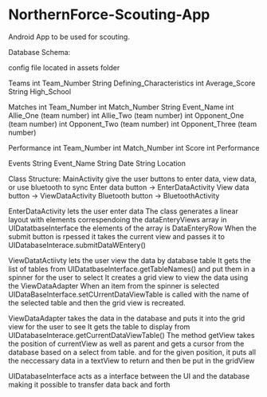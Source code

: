 # NorthernForce-Scouting-App
Android App to be used for scouting.

Database Schema:

config file located in assets folder

Teams
int Team_Number
String Defining_Characteristics
int Average_Score
String High_School

Matches
int Team_Number
int Match_Number
String Event_Name
int Allie_One (team number)
int Allie_Two (team number)
int Opponent_One (team number)
int Opponent_Two (team number)
int Opponent_Three (team number)

Performance
int Team_Number
int Match_Number
int Score
int Performance


Events
String Event_Name
String Date
String Location

Class Structure:
MainActivity give the user buttons to enter data, view data, or use bluetooth to sync
Enter data button -> EnterDataActivity
View data button -> ViewDataActivity
Bluetooth button -> BluetoothActivity

EnterDataActivity lets the user enter data
The class generates a linear layout with elements correspendoing the dataEnteryViews array in UIDatatbaseInterface the elements of the array is DataEnteryRow
When the submit button is rpessed it takes the current view and passes it to UIDatabaseInterace.submitDataWEntery()

ViewDatatActiivty lets the user view the data by database table
It gets the list of tables from UIDatatbaseInterface.getTableNames() and put them in a spinner for the user to select
It creates a grid view to view the data using the ViewDataAdapter
When an item from the spinner is selected UIDataBaseInterface.setCUrrentDataViewTable is called with the name of the selected table and then the grid view is recreated.

ViewDataAdapter takes the data in the database and puts it into the grid view for the user to see
It gets the table to display from UIDatabaseInterace.getCurrentDataViewTable()
The method getView takes the position of currentView as well as parent and gets a cursor from the database based on a select from table. and for the given position, it puts all the neccessary data in a textView to return and then be put in the gridView

UIDatabaseInterface acts as a interface between the UI and the database making it possible to transfer data back and forth